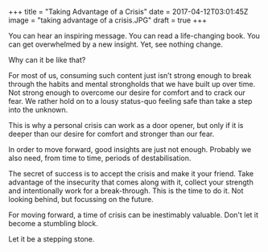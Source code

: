 +++
title = "Taking Advantage of a Crisis"
date = 2017-04-12T03:01:45Z
image = "taking advantage of a crisis.JPG"
draft = true
+++


You can hear an inspiring message. You can read a life-changing book. 
You can get overwhelmed by a new insight. Yet, see nothing change.

Why can it be like that?

For most of us, consuming such content just isn’t strong enough 
to break through the habits and mental strongholds that we have built up over time. 
Not strong enough to overcome our desire for comfort and to crack our fear. 
We rather hold on to a lousy status-quo feeling safe than take a step into the unknown. 

This is why a personal crisis can work as a door opener, but only if it 
is deeper than our desire for comfort and stronger than our fear.

In order to move forward, good insights are just not enough. 
Probably we also need, from time to time, periods of destabilisation.

The secret of success is to accept the crisis and make it your friend. Take
 advantage of the insecurity that comes along with it, collect your strength and 
 intentionally work for a break-through. This is the time to do it. Not looking behind, 
 but focussing on the future.

For moving forward, a time of crisis can be inestimably valuable. Don't let it become a stumbling block.

Let it be a stepping stone.